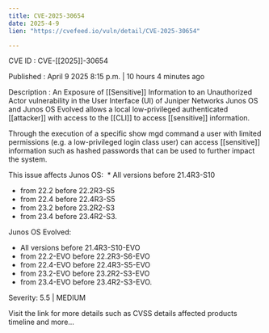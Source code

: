 ```yaml
---
title: CVE-2025-30654
date: 2025-4-9
lien: "https://cvefeed.io/vuln/detail/CVE-2025-30654"

---
```


CVE ID : CVE-[[2025]]-30654

Published :  April 9
2025
8:15 p.m. | 10 hours
4 minutes ago

Description : An Exposure of  [[Sensitive]] Information to an Unauthorized Actor vulnerability in the User Interface (UI) of Juniper Networks Junos OS and Junos OS Evolved allows a local
low-privileged
authenticated  [[attacker]] with access to the  [[CLI]] to access  [[sensitive]] information. 

Through the execution of a specific show mgd command
a user with limited permissions (e.g.
a low-privileged login class user) can access  [[sensitive]] information such as hashed passwords
that can be used to further impact the system.


This issue affects Junos OS:   *  All versions before 21.4R3-S10
*  from 22.2 before 22.2R3-S5
*  from 22.4 before 22.4R3-S5
*  from 23.2 before 23.2R2-S3
*  from 23.4 before 23.4R2-S3.





Junos OS Evolved: 

  *  All versions before 21.4R3-S10-EVO
*  from 22.2-EVO before 22.2R3-S6-EVO
*  from 22.4-EVO before 22.4R3-S5-EVO
*  from 23.2-EVO before 23.2R2-S3-EVO
*  from 23.4-EVO before 23.4R2-S3-EVO.

Severity: 5.5 | MEDIUM

Visit the link for more details
such as CVSS details
affected products
timeline
and more...
